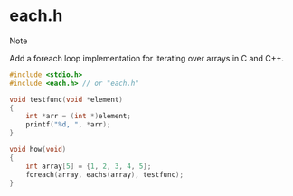 # each.h

> [!NOTE]
> Add a foreach loop implementation for iterating over arrays in C and C++.

```c
#include <stdio.h>
#include <each.h> // or "each.h"

void testfunc(void *element)
{
    int *arr = (int *)element;
    printf("%d, ", *arr);
}

void how(void)
{
    int array[5] = {1, 2, 3, 4, 5};
    foreach(array, eachs(array), testfunc);
}
```
